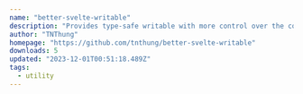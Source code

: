 ```yaml
---
name: "better-svelte-writable"
description: "Provides type-safe writable with more control over the container."
author: "TNThung"
homepage: "https://github.com/tnthung/better-svelte-writable"
downloads: 5
updated: "2023-12-01T00:51:18.489Z"
tags: 
  - utility
---
```

